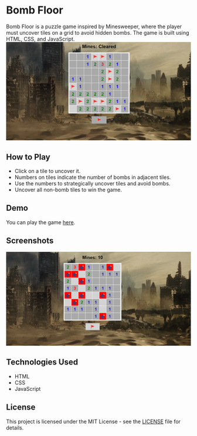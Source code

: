 # Bomb Floor

Bomb Floor is a puzzle game inspired by Minesweeper, where the player must uncover tiles on a grid to avoid hidden bombs. The game is built using HTML, CSS, and JavaScript.
![Gameplay](gamess.png)

## How to Play

- Click on a tile to uncover it.
- Numbers on tiles indicate the number of bombs in adjacent tiles.
- Use the numbers to strategically uncover tiles and avoid bombs.
- Uncover all non-bomb tiles to win the game.

## Demo

You can play the game [here](https://sithumsankajith.github.io/Bomb-floor/).

## Screenshots

![Game Over](overss.png)

## Technologies Used

- HTML
- CSS
- JavaScript

## License

This project is licensed under the MIT License - see the [LICENSE](LICENSE) file for details.
